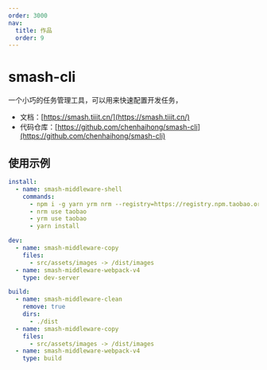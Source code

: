 ```yaml
---
order: 3000
nav:
  title: 作品
  order: 9
---
```


# smash-cli

一个小巧的任务管理工具，可以用来快速配置开发任务，

- 文档：[https://smash.tiiit.cn/](https://smash.tiiit.cn/)
- 代码仓库：[https://github.com/chenhaihong/smash-cli](https://github.com/chenhaihong/smash-cli)

## 使用示例

```yaml
install:
  - name: smash-middleware-shell
    commands:
      - npm i -g yarn yrm nrm --registry=https://registry.npm.taobao.org
      - nrm use taobao
      - yrm use taobao
      - yarn install

dev:
  - name: smash-middleware-copy
    files:
      - src/assets/images -> /dist/images
  - name: smash-middleware-webpack-v4
    type: dev-server

build:
  - name: smash-middleware-clean
    remove: true
    dirs:
      - ./dist
  - name: smash-middleware-copy
    files:
      - src/assets/images -> /dist/images
  - name: smash-middleware-webpack-v4
    type: build
```
